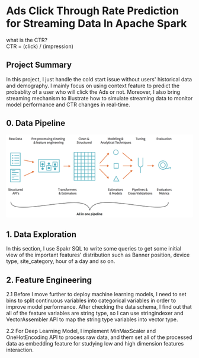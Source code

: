 # Ads Click Through Rate Prediction for Streaming Data In Apache Spark

what is the CTR?  
CTR = (click) / (impression)

## Project Summary
In this project, I just handle the cold start issue without users' historical data and demography. I mainly focus on using context feature to predict the probablity of a user who will click the Ads or not. Moreover, I also bring streaming mechanism to illustrate how to simulate streaming data to monitor model performance and CTR changes in real-time.

## 0. Data Pipeline  
![](My%20Folder/ML%20Pipeline.png)


## 1. Data Exploration
In this section, I use Spakr SQL to write some queries to get some initial view of the important features' distribution such as Banner position, device type, site_category, hour of a day and so on.


## 2. Feature Engineering
2.1 Before I move further to deploy machine learning models, I need to set bins to split continuous variables into categorical variables in order to improve model performance. After checking the data schema, I find out that all of the feature variables are string type, so I can use stringindexer and VectorAssembler API to map the string type variables into vector type.  

2.2 For Deep Learning Model, I implement MinMaxScaler and OneHotEncoding API to process raw data, and them set all of the processed data as embedding feature for studying low and high dimension features interaction.



